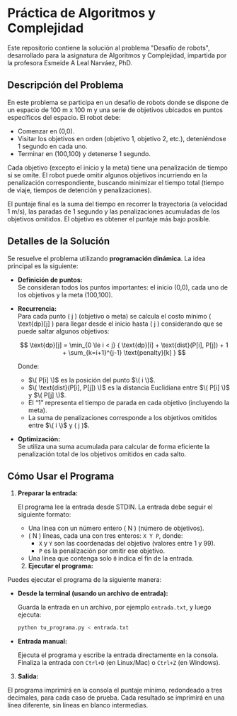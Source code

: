 # Práctica de Algoritmos y Complejidad

Este repositorio contiene la solución al problema "Desafío de robots", desarrollado para la asignatura de Algoritmos y Complejidad, impartida por la profesora Esmeide A Leal Narváez, PhD.

## Descripción del Problema

En este problema se participa en un desafío de robots donde se dispone de un espacio de 100 m x 100 m y una serie de objetivos ubicados en puntos específicos del espacio. El robot debe:
- Comenzar en (0,0).
- Visitar los objetivos en orden (objetivo 1, objetivo 2, etc.), deteniéndose 1 segundo en cada uno.
- Terminar en (100,100) y detenerse 1 segundo.

Cada objetivo (excepto el inicio y la meta) tiene una penalización de tiempo si se omite. El robot puede omitir algunos objetivos incurriendo en la penalización correspondiente, buscando minimizar el tiempo total (tiempo de viaje, tiempos de detención y penalizaciones).

El puntaje final es la suma del tiempo en recorrer la trayectoria (a velocidad 1 m/s), las paradas de 1 segundo y las penalizaciones acumuladas de los objetivos omitidos. El objetivo es obtener el puntaje más bajo posible.

## Detalles de la Solución

Se resuelve el problema utilizando **programación dinámica**. La idea principal es la siguiente:

- **Definición de puntos:**  
  Se consideran todos los puntos importantes: el inicio (0,0), cada uno de los objetivos y la meta (100,100).

- **Recurrencia:**  
  Para cada punto \( j \) (objetivo o meta) se calcula el costo mínimo \( \text{dp}[j] \) para llegar desde el inicio hasta \( j \) considerando que se puede saltar algunos objetivos:
  
  $$
  \text{dp}[j] = \min_{0 \le i < j} { \text{dp}[i] + \text{dist}(P[i], P[j]) + 1 + \sum_{k=i+1}^{j-1} \text{penalty}[k] }
  $$
  
  Donde:
  - $\( P[i] \)$ es la posición del punto $\( i \)$.
  - $\( \text{dist}(P[i], P[j]) \)$ es la distancia Euclidiana entre $\( P[i] \)$ y $\( P[j] \)$.
  - El “1” representa el tiempo de parada en cada objetivo (incluyendo la meta).
  - La suma de penalizaciones corresponde a los objetivos omitidos entre $\( i \)$ y \( j \)$.

- **Optimización:**  
  Se utiliza una suma acumulada para calcular de forma eficiente la penalización total de los objetivos omitidos en cada salto.

## Cómo Usar el Programa

1. **Preparar la entrada:**

   El programa lee la entrada desde STDIN. La entrada debe seguir el siguiente formato:

   - Una línea con un número entero \( N \) (número de objetivos).
   - \( N \) líneas, cada una con tres enteros: `X Y P`, donde:
     - `X` y `Y` son las coordenadas del objetivo (valores entre 1 y 99).
     - `P` es la penalización por omitir ese objetivo.
   - Una línea que contenga solo `0` indica el fin de la entrada.

   2. **Ejecutar el programa:**

Puedes ejecutar el programa de la siguiente manera:

- **Desde la terminal (usando un archivo de entrada):**
  
  Guarda la entrada en un archivo, por ejemplo `entrada.txt`, y luego ejecuta:
  ```bash
  python tu_programa.py < entrada.txt
  ```
  
- **Entrada manual:**

  Ejecuta el programa y escribe la entrada directamente en la consola. Finaliza la entrada con `Ctrl+D` (en Linux/Mac) o `Ctrl+Z` (en Windows).

3. **Salida:**

El programa imprimirá en la consola el puntaje mínimo, redondeado a tres decimales, para cada caso de prueba. Cada resultado se imprimirá en una línea diferente, sin líneas en blanco intermedias.
